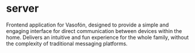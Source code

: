 # server
Frontend application for Vasofón, designed to provide a simple and engaging interface for direct communication between devices within the home. Delivers an intuitive and fun experience for the whole family, without the complexity of traditional messaging platforms.
